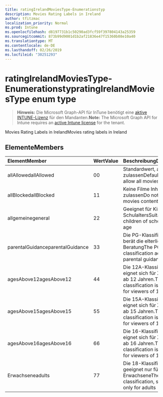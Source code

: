 ```yaml
---
title: ratingIrelandMoviesType-Enumerationstyp
description: Movies Rating Labels in Ireland
author: tfitzmac
localization_priority: Normal
ms.prod: Intune
ms.openlocfilehash: d8197731b1c50290ad3fcf59f397804143a25359
ms.sourcegitcommit: 873b99d9001d1b2af21836e47f15360b08e10a40
ms.translationtype: MT
ms.contentlocale: de-DE
ms.lasthandoff: 02/26/2019
ms.locfileid: "30251293"
---
```

# <a name="ratingirelandmoviestype-enum-type"></a><span data-ttu-id="86318-103">ratingIrelandMoviesType-Enumerationstyp</span><span class="sxs-lookup"><span data-stu-id="86318-103">ratingIrelandMoviesType enum type</span></span>

> <span data-ttu-id="86318-104">**Hinweis:** Die Microsoft Graph-API für InTune benötigt eine [aktive INTUNE-Lizenz](https://go.microsoft.com/fwlink/?linkid=839381) für den Mandanten.</span><span class="sxs-lookup"><span data-stu-id="86318-104">**Note:** The Microsoft Graph API for Intune requires an [active Intune license](https://go.microsoft.com/fwlink/?linkid=839381) for the tenant.</span></span>

<span data-ttu-id="86318-105">Movies Rating Labels in Ireland</span><span class="sxs-lookup"><span data-stu-id="86318-105">Movies rating labels in Ireland</span></span>

## <a name="members"></a><span data-ttu-id="86318-106">Elemente</span><span class="sxs-lookup"><span data-stu-id="86318-106">Members</span></span>
|<span data-ttu-id="86318-107">Element</span><span class="sxs-lookup"><span data-stu-id="86318-107">Member</span></span>|<span data-ttu-id="86318-108">Wert</span><span class="sxs-lookup"><span data-stu-id="86318-108">Value</span></span>|<span data-ttu-id="86318-109">Beschreibung</span><span class="sxs-lookup"><span data-stu-id="86318-109">Description</span></span>|
|:---|:---|:---|
|<span data-ttu-id="86318-110">allAllowed</span><span class="sxs-lookup"><span data-stu-id="86318-110">allAllowed</span></span>|<span data-ttu-id="86318-111">0</span><span class="sxs-lookup"><span data-stu-id="86318-111">0</span></span>|<span data-ttu-id="86318-112">Standardwert, alle Filme zulassen</span><span class="sxs-lookup"><span data-stu-id="86318-112">Default value, allow all movies content</span></span>|
|<span data-ttu-id="86318-113">allBlocked</span><span class="sxs-lookup"><span data-stu-id="86318-113">allBlocked</span></span>|<span data-ttu-id="86318-114">1</span><span class="sxs-lookup"><span data-stu-id="86318-114">1</span></span>|<span data-ttu-id="86318-115">Keine Filme Inhalte zulassen</span><span class="sxs-lookup"><span data-stu-id="86318-115">Do not allow any movies content</span></span>|
|<span data-ttu-id="86318-116">allgemeine</span><span class="sxs-lookup"><span data-stu-id="86318-116">general</span></span>|<span data-ttu-id="86318-117">2</span><span class="sxs-lookup"><span data-stu-id="86318-117">2</span></span>|<span data-ttu-id="86318-118">Geeignet für Kinder des Schulalters</span><span class="sxs-lookup"><span data-stu-id="86318-118">Suitable for children of school going age</span></span>|
|<span data-ttu-id="86318-119">parentalGuidance</span><span class="sxs-lookup"><span data-stu-id="86318-119">parentalGuidance</span></span>|<span data-ttu-id="86318-120">3</span><span class="sxs-lookup"><span data-stu-id="86318-120">3</span></span>|<span data-ttu-id="86318-121">Die PG-Klassifikation berät die elterliche Beratung</span><span class="sxs-lookup"><span data-stu-id="86318-121">The PG classification advises parental guidance</span></span>|
|<span data-ttu-id="86318-122">agesAbove12</span><span class="sxs-lookup"><span data-stu-id="86318-122">agesAbove12</span></span>|<span data-ttu-id="86318-123">4</span><span class="sxs-lookup"><span data-stu-id="86318-123">4</span></span>|<span data-ttu-id="86318-124">Die 12A-Klassifikation eignet sich für Zuschauer ab 12 Jahren.</span><span class="sxs-lookup"><span data-stu-id="86318-124">The 12A classification is suitable for viewers of 12 or older</span></span>|
|<span data-ttu-id="86318-125">agesAbove15</span><span class="sxs-lookup"><span data-stu-id="86318-125">agesAbove15</span></span>|<span data-ttu-id="86318-126">5</span><span class="sxs-lookup"><span data-stu-id="86318-126">5</span></span>|<span data-ttu-id="86318-127">Die 15A-Klassifikation eignet sich für Zuschauer ab 15 Jahren.</span><span class="sxs-lookup"><span data-stu-id="86318-127">The 15A classification is suitable for viewers of 15 or older</span></span>|
|<span data-ttu-id="86318-128">agesAbove16</span><span class="sxs-lookup"><span data-stu-id="86318-128">agesAbove16</span></span>|<span data-ttu-id="86318-129">6</span><span class="sxs-lookup"><span data-stu-id="86318-129">6</span></span>|<span data-ttu-id="86318-130">Die 16-Klassifikation eignet sich für Zuschauer ab 16 Jahren.</span><span class="sxs-lookup"><span data-stu-id="86318-130">The 16 classification is suitable for viewers of 16 or older</span></span>|
|<span data-ttu-id="86318-131">Erwachsene</span><span class="sxs-lookup"><span data-stu-id="86318-131">adults</span></span>|<span data-ttu-id="86318-132">7</span><span class="sxs-lookup"><span data-stu-id="86318-132">7</span></span>|<span data-ttu-id="86318-133">Die 18-Klassifikation, geeignet nur für Erwachsene</span><span class="sxs-lookup"><span data-stu-id="86318-133">The 18 classification, suitable only for adults</span></span>|



